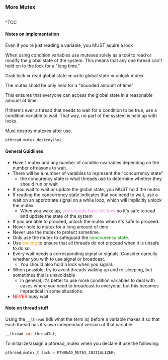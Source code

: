### More Mutex
```toc
```
^TOC

#### Notes on implementation

Even if you're just reading a variable, you MUST aquire a lock

When using condition variables use mutexes solely as a tool to read or modify the global state of the system. This means that any one thread can't hold on to the lock for a "long time." 

Grab lock => read global state => write global state => unlock mutex

The mutex shold be only held for a "bounded amount of time"

This ensures that everyone can access the global state in a reasonable amount of time.

If there's ever a thread that needs to wait for a condition to be true, use a condition variable to wait. That way, no part of the system is held up with locks.

Must destroy mutexes after use.
```c
pthread_mutex_destroy(&m);
```

#### General Guidlines
- Have 1 mutex and any number of conditio nvariables depending on the number ofreasons to wait.
- There will be a number of varaibles to represent the "concurrency state"
	- the concurency state is what threads use to determine whether they should run or wait
- If you wait to wait or update the global state, you MUST hold the mutex
- If reading the concurrency state indicates that you need to wait, use a wait on an approtriate signal on a while loop, which will implicitly unlock the mutex.
	- When you wake up,<span style='color:violet'> you already have the lock </span> so it's safe to read and update the state of the system
- If you are able to proceed, unlock the mutex when it's safe to proceed.
- Never hold to mutex for a long amount of time
- Never use the mutex to protect sometime.
- Only use the mutex to safeguard the <span style='color:green'>conccurency state.</span>
- Use <span style='color:orange'>waiting</span> to ensure that all threads do not proceed when it is unsafe to do so.
- Every wait needs a corresponding signal or signals. Consider careully whether you with to use signal or broadcast. 
	- You should also hold a lock when you signal.
- When possible, try to avoid threads waking up and re-sleeping, but sometimes this is unavoidable
	- In general, it's better to use more condition variables to deal with cases where you need to broadcast to everyone, but this becomes impractical in some situations.
- <span style='color: red'>NEVER</span> busy wait

#### Note on thread stuff
Using the `__thread`  (idk what the term is) before a variable makes it so that each thread has it's own independant version of that variable.

```c
__thread int threadInt;
```

To initialize/assign a pthread_mutex when you declare it
use the following:
```c
pthread_mutex_t lock = PTHREAD_MUTEX_INITIALIZER;
```